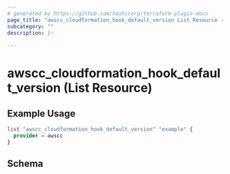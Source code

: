 ```yaml
---
# generated by https://github.com/hashicorp/terraform-plugin-docs
page_title: "awscc_cloudformation_hook_default_version List Resource - terraform-provider-awscc"
subcategory: ""
description: |-
  
---
```


# awscc_cloudformation_hook_default_version (List Resource)



## Example Usage

```terraform
list "awscc_cloudformation_hook_default_version" "example" {
  provider = awscc
}
```

<!-- schema generated by tfplugindocs -->
## Schema

